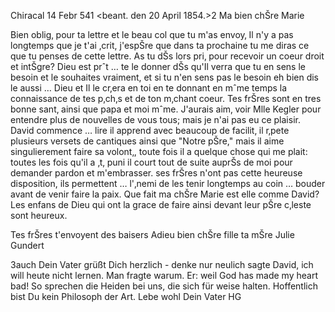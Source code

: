 Chiracal 14 Febr 541
 <beant. den 20 April 1854.>2
Ma bien chŠre Marie

Bien oblig‚ pour ta lettre et le beau col que tu m'as envoy‚ Il n'y a pas longtemps que je t'ai ‚crit, j'espŠre que dans ta prochaine tu me diras ce que tu penses de cette lettre. As tu dŠs lors pri‚ pour recevoir un coeur droit et intŠgre? Dieu est prˆt … te le donner dŠs qu'Il verra que tu en sens le besoin et le souhaites vraiment, et si tu n'en sens pas le besoin eh bien dis le aussi … Dieu et Il le cr‚era en toi en te donnant en mˆme temps la connaissance de tes p‚ch‚s et de ton m‚chant coeur. 
Tes frŠres sont en tres bonne sant‚ ainsi que papa et moi mˆme. J'aurais aim‚ voir Mlle Kegler pour entendre plus de nouvelles de vous tous; mais je n'ai pas eu ce plaisir. David commence … lire il apprend avec beaucoup de facilit‚ il r‚pete plusieurs versets de cantiques ainsi que "Notre pŠre," mais il aime singulierement faire sa volont‚, toute fois il a quelque chose qui me plait: toutes les fois qu'il a ‚t‚ puni il court tout de suite auprŠs de moi pour demander pardon et m'embrasser. ses frŠres n'ont pas cette heureuse disposition, ils permettent … l'‚nemi de les tenir longtemps au coin … bouder avant de venir faire la paix. Que fait ma chŠre Marie est elle comme David? Les enfans de Dieu qui ont la grace de faire ainsi devant leur pŠre c‚leste sont heureux.

Tes frŠres t'envoyent des baisers
Adieu bien chŠre fille
 ta mŠre
 Julie Gundert


3auch Dein Vater grüßt Dich herzlich - denke nur neulich sagte David, ich will heute nicht lernen. Man fragte warum. Er: weil God has made my heart bad! So sprechen die Heiden bei uns, die sich für weise halten. Hoffentlich bist Du kein Philosoph der Art. Lebe wohl
 Dein Vater HG

